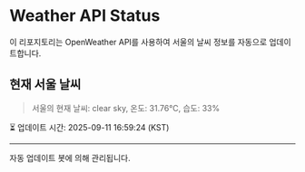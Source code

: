 
# Weather API Status

이 리포지토리는 OpenWeather API를 사용하여 서울의 날씨 정보를 자동으로 업데이트합니다.

## 현재 서울 날씨
> 서울의 현재 날씨: clear sky, 온도: 31.76°C, 습도: 33%

⏳ 업데이트 시간: 2025-09-11 16:59:24 (KST)

---
자동 업데이트 봇에 의해 관리됩니다.
